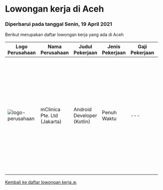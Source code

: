 
  # Lowongan kerja di Aceh

  ### Diperbarui pada tanggal Senin, 19 April 2021

  Berikut merupakan daftar lowongan kerja yang ada di Aceh

  |Logo Perusahaan | Nama Perusahaan | Judul Pekerjaan | Jenis Pekerjaan | Gaji Pekerjaan | Lokasi | Deskripsi | Tanggal diunggah | Pranala |
  | -------------- | --------------- | --------------- | --------- | --------- | -------------- | ------- | ----------- | ----------- |
  |![logo-perusahaan](https://image-service-cdn.seek.com.au/3eac216066c62f91a428474b55e86479f21be1b1/ee4dce1061f3f616224767ad58cb2fc751b8d2dc)|mClinica Pte. Ltd (Jakarta)|Android Developer (Kotlin)|Penuh Waktu|---|Aceh|mClinica is hiring for a Senior Mobile Developer (Android) to serve our clients in Southeast Asia and support our growth regionally and globally. We...|Sabtu, 17 April 2021|https://www.jobstreet.co.id/id/job/android-developer-kotlin-3509865?token=0~6f8d1a2b-f3f5-4b65-bfa6-448a926c7ffd&sectionRank=1&jobId=jobstreet-id-job-3509865|


  [Kembali ke daftar lowongan kerja 🔙](../README.md#daftar-lowongan-kerja)
  